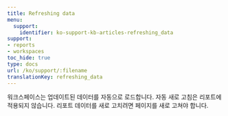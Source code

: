 ```yaml
---
title: Refreshing data
menu:
  support:
    identifier: ko-support-kb-articles-refreshing_data
support:
- reports
- workspaces
toc_hide: true
type: docs
url: /ko/support/:filename
translationKey: refreshing_data
---
```

워크스페이스는 업데이트된 데이터를 자동으로 로드합니다. 자동 새로 고침은 리포트에 적용되지 않습니다. 리포트 데이터를 새로 고치려면 페이지를 새로 고쳐야 합니다.

